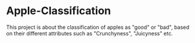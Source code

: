 # Apple-Classification

This project is about the classification of apples as "good" or "bad", based on their different attributes such as "Crunchyness", "Juicyness" etc.